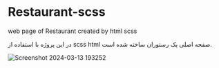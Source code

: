 # Restaurant-scss
web page of Restaurant created by html scss 

در این پروژه با استفاده از scss html صفحه اصلی یک رستوران ساخته شده است.


![Screenshot 2024-03-13 193252](https://github.com/Hesamparhizkar/Restaurant-scss/assets/116975118/d33769d1-f48a-414c-9742-42b7887839a8)
